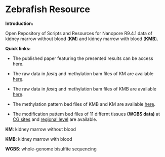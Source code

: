 # Zebrafish Resource
**Introduction:** 

Open Repository of Scripts and Resources for Nanopore R9.4.1 data of  kidney marrow without blood (**KM**) and kidney marrow with blood (**KMB**).

**Quick links:**

-  The published paper featuring the presented results can be access here.

- The raw data in *fastq* and methylation bam files of KM are available [here](https://www.ncbi.nlm.nih.gov/biosample/33059893).
- The raw data in *fastq* and methylation bam files of KMB are available [here](https://www.ncbi.nlm.nih.gov/biosample/33059892).
- The methylation pattern bed files of KMB and KM are available [here](https://www.ncbi.nlm.nih.gov/geo/query/acc.cgi?acc=GSE232842).
- The modification pattem bed files of 11 differnt tissues **(WGBS data)**  at [CG sites](https://figshare.com/articles/dataset/Methylation_information/22689700) and [regional level](https://figshare.com/articles/dataset/Methylation_proportion_at_different_regional_level/22785191) are available.



**KM**: kidney marrow without blood

**KMB**:  kidney marrow with blood

**WGBS**: whole-genome bisulfite sequencing
